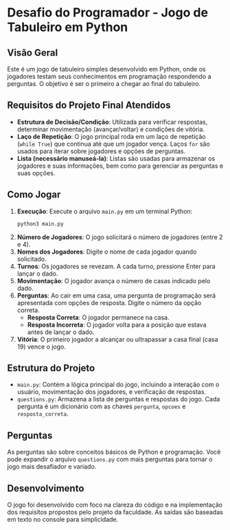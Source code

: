 # Desafio do Programador - Jogo de Tabuleiro em Python

## Visão Geral

Este é um jogo de tabuleiro simples desenvolvido em Python, onde os jogadores testam seus conhecimentos em programação respondendo a perguntas. O objetivo é ser o primeiro a chegar ao final do tabuleiro.

## Requisitos do Projeto Final Atendidos

*   **Estrutura de Decisão/Condição**: Utilizada para verificar respostas, determinar movimentação (avançar/voltar) e condições de vitória.
*   **Laço de Repetição**: O jogo principal roda em um laço de repetição (`while True`) que continua até que um jogador vença. Laços `for` são usados para iterar sobre jogadores e opções de perguntas.
*   **Lista (necessário manuseá-la)**: Listas são usadas para armazenar os jogadores e suas informações, bem como para gerenciar as perguntas e suas opções.

## Como Jogar

1.  **Execução**: Execute o arquivo `main.py` em um terminal Python:
    ```bash
    python3 main.py
    ```
2.  **Número de Jogadores**: O jogo solicitará o número de jogadores (entre 2 e 4).
3.  **Nomes dos Jogadores**: Digite o nome de cada jogador quando solicitado.
4.  **Turnos**: Os jogadores se revezam. A cada turno, pressione Enter para lançar o dado.
5.  **Movimentação**: O jogador avança o número de casas indicado pelo dado.
6.  **Perguntas**: Ao cair em uma casa, uma pergunta de programação será apresentada com opções de resposta. Digite o número da opção correta.
    *   **Resposta Correta**: O jogador permanece na casa.
    *   **Resposta Incorreta**: O jogador volta para a posição que estava antes de lançar o dado.
7.  **Vitória**: O primeiro jogador a alcançar ou ultrapassar a casa final (casa 19) vence o jogo.

## Estrutura do Projeto

*   `main.py`: Contém a lógica principal do jogo, incluindo a interação com o usuário, movimentação dos jogadores, e verificação de respostas.
*   `questions.py`: Armazena a lista de perguntas e respostas do jogo. Cada pergunta é um dicionário com as chaves `pergunta`, `opcoes` e `resposta_correta`.

## Perguntas

As perguntas são sobre conceitos básicos de Python e programação. Você pode expandir o arquivo `questions.py` com mais perguntas para tornar o jogo mais desafiador e variado.

## Desenvolvimento

O jogo foi desenvolvido com foco na clareza do código e na implementação dos requisitos propostos pelo projeto da faculdade. As saídas são baseadas em texto no console para simplicidade.


